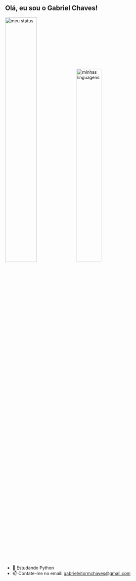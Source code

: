 ## Olá, eu sou o Gabriel Chaves!

<div>
  <img alt="meu status" heigh="160px" width="45%" src="https://github-readme-stats.vercel.app/api?username=gabrielvitorm&show_icons=true"/>
  <img alt="minhas linguagens" heigh="160px" width="40%" src="https://github-readme-stats.vercel.app/api/top-langs/?username=gabrielvitorm&layout=compact"/>
</div>

- 🌱 Estudando Python 
- 📫 Contate-me no email: gabrielvitormchaves@gmail.com
